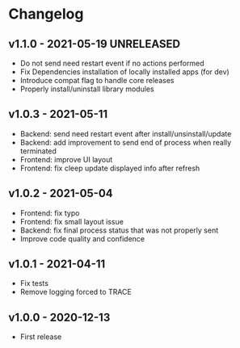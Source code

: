 # Changelog

## v1.1.0 - 2021-05-19 UNRELEASED

* Do not send need restart event if no actions performed
* Fix Dependencies installation of locally installed apps (for dev)
* Introduce compat flag to handle core releases
* Properly install/uninstall library modules

## v1.0.3 - 2021-05-11

* Backend: send need restart event after install/unsinstall/update
* Backend: add improvement to send end of process when really terminated
* Frontend: improve UI layout
* Frontend: fix cleep update displayed info after refresh

## v1.0.2 - 2021-05-04

* Frontend: fix typo
* Frontend: fix small layout issue
* Backend: fix final process status that was not properly sent
* Improve code quality and confidence

## v1.0.1 - 2021-04-11

* Fix tests
* Remove logging forced to TRACE

## v1.0.0 - 2020-12-13

* First release

